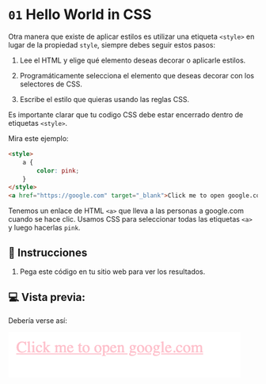 
# `01` Hello World in CSS

Otra manera que existe de aplicar estilos es utilizar una etiqueta `<style>` en lugar de la propiedad `style`, siempre debes seguir estos pasos:

1. Lee el HTML y elige qué elemento deseas decorar o aplicarle estilos.

2. Programáticamente selecciona el elemento que deseas decorar con los selectores de CSS.

3. Escribe el estilo que quieras usando las reglas CSS.

Es importante clarar que tu codigo CSS debe estar encerrado dentro de etiquetas `<style>`.

Mira este ejemplo:

```html
<style>
    a {
        color: pink;
    }
</style>
<a href="https://google.com" target="_blank">Click me to open google.com</a>
```

Tenemos un enlace de HTML `<a>` que lleva a las personas a google.com cuando se hace clic.
Usamos CSS para seleccionar todas las etiquetas `<a>` y luego hacerlas `pink`.

## 📝 Instrucciones

1. Pega este código en tu sitio web para ver los resultados.

## 💻 Vista previa:

Debería verse así:

![01 Hello World Exercise Preview](../../.learn/assets/01-1.png?raw=true)
